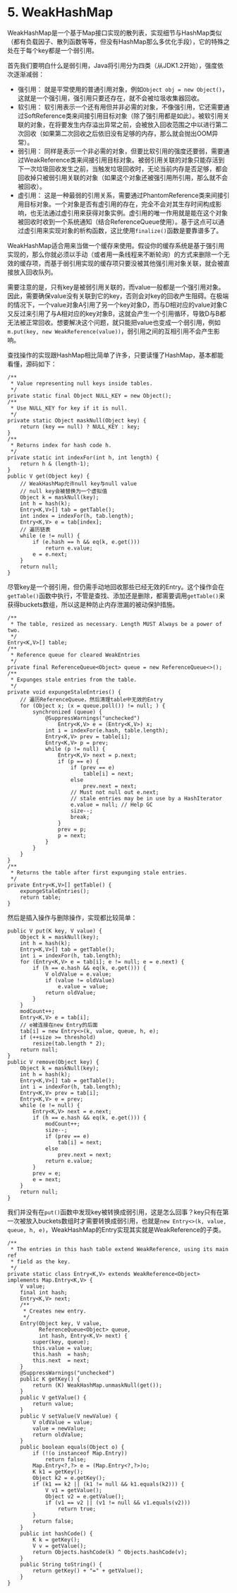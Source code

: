# 5. WeakHashMap

WeakHashMap是一个基于Map接口实现的散列表，实现细节与HashMap类似（都有负载因子、散列函数等等，但没有HashMap那么多优化手段），它的特殊之处在于每个key都是一个弱引用。

首先我们要明白什么是弱引用，Java将引用分为四类（从JDK1.2开始），强度依次逐渐减弱：

* 强引用： 就是平常使用的普通引用对象，例如`Object obj = new Object()`，这就是一个强引用，强引用只要还存在，就不会被垃圾收集器回收。
* 软引用： 软引用表示一个还有用但并非必需的对象，不像强引用，它还需要通过SoftReference类来间接引用目标对象（除了强引用都是如此）。被软引用关联的对象，在将要发生内存溢出异常之前，会被放入回收范围之中以进行第二次回收（如果第二次回收之后依旧没有足够的内存，那么就会抛出OOM异常）。
* 弱引用： 同样是表示一个非必需的对象，但要比软引用的强度还要弱，需要通过WeakReference类来间接引用目标对象。被弱引用关联的对象只能存活到下一次垃圾回收发生之前，当触发垃圾回收时，无论当前内存是否足够，都会回收掉只被弱引用关联的对象（如果这个对象还被强引用所引用，那么就不会被回收）。
* 虚引用： 这是一种最弱的引用关系，需要通过PhantomReference类来间接引用目标对象。一个对象是否有虚引用的存在，完全不会对其生存时间构成影响，也无法通过虚引用来获得对象实例。虚引用的唯一作用就是能在这个对象被回收时收到一个系统通知（结合ReferenceQueue使用）。基于这点可以通过虚引用来实现对象的析构函数，这比使用`finalize()`函数是要靠谱多了。

WeakHashMap适合用来当做一个缓存来使用。假设你的缓存系统是基于强引用实现的，那么你就必须以手动（或者用一条线程来不断轮询）的方式来删除一个无效的缓存项，而基于弱引用实现的缓存项只要没被其他强引用对象关联，就会被直接放入回收队列。

需要注意的是，只有key是被弱引用关联的，而value一般都是一个强引用对象。因此，需要确保value没有关联到它的key，否则会对key的回收产生阻碍。在极端的情况下，一个value对象A引用了另一个key对象D，而与D相对应的value对象C又反过来引用了与A相对应的key对象B，这就会产生一个引用循环，导致D与B都无法被正常回收。想要解决这个问题，就只能把value也变成一个弱引用，例如`m.put(key, new WeakReference(value))`，弱引用之间的互相引用不会产生影响。

查找操作的实现跟HashMap相比简单了许多，只要读懂了HashMap，基本都能看懂，源码如下：

```text
/**
 * Value representing null keys inside tables.
 */
private static final Object NULL_KEY = new Object();
/**
 * Use NULL_KEY for key if it is null.
 */
private static Object maskNull(Object key) {
    return (key == null) ? NULL_KEY : key;
}
/**
 * Returns index for hash code h.
 */
private static int indexFor(int h, int length) {
    return h & (length-1);
}
public V get(Object key) {
    // WeakHashMap允许null key与null value
    // null key会被替换为一个虚拟值
    Object k = maskNull(key); 
    int h = hash(k);
    Entry<K,V>[] tab = getTable();
    int index = indexFor(h, tab.length);
    Entry<K,V> e = tab[index];
    // 遍历链表
    while (e != null) {
        if (e.hash == h && eq(k, e.get()))
            return e.value;
        e = e.next;
    }
    return null;
}
```

 尽管key是一个弱引用，但仍需手动地回收那些已经无效的Entry。这个操作会在`getTable()`函数中执行，不管是查找、添加还是删除，都需要调用`getTable()`来获得buckets数组，所以这是种防止内存泄漏的被动保护措施。

```text
/**
 * The table, resized as necessary. Length MUST Always be a power of two.
 */
Entry<K,V>[] table;
/**
 * Reference queue for cleared WeakEntries
 */
private final ReferenceQueue<Object> queue = new ReferenceQueue<>();
/**
 * Expunges stale entries from the table.
 */
private void expungeStaleEntries() {
    // 遍历ReferenceQueue，然后清理table中无效的Entry
    for (Object x; (x = queue.poll()) != null; ) {
        synchronized (queue) {
            @SuppressWarnings("unchecked")
                Entry<K,V> e = (Entry<K,V>) x;
            int i = indexFor(e.hash, table.length);
            Entry<K,V> prev = table[i];
            Entry<K,V> p = prev;
            while (p != null) {
                Entry<K,V> next = p.next;
                if (p == e) {
                    if (prev == e)
                        table[i] = next;
                    else
                        prev.next = next;
                    // Must not null out e.next;
                    // stale entries may be in use by a HashIterator
                    e.value = null; // Help GC
                    size--;
                    break;
                }
                prev = p;
                p = next;
            }
        }
    }
}
/**
 * Returns the table after first expunging stale entries.
 */
private Entry<K,V>[] getTable() {
    expungeStaleEntries();
    return table;
}
```

 然后是插入操作与删除操作，实现都比较简单：

```text
public V put(K key, V value) {
    Object k = maskNull(key);
    int h = hash(k);
    Entry<K,V>[] tab = getTable();
    int i = indexFor(h, tab.length);
    for (Entry<K,V> e = tab[i]; e != null; e = e.next) {
        if (h == e.hash && eq(k, e.get())) {
            V oldValue = e.value;
            if (value != oldValue)
                e.value = value;
            return oldValue;
        }
    }
    modCount++;
    Entry<K,V> e = tab[i];
    // e被连接在new Entry的后面
    tab[i] = new Entry<>(k, value, queue, h, e);
    if (++size >= threshold)
        resize(tab.length * 2);
    return null;
}
public V remove(Object key) {
    Object k = maskNull(key);
    int h = hash(k);
    Entry<K,V>[] tab = getTable();
    int i = indexFor(h, tab.length);
    Entry<K,V> prev = tab[i];
    Entry<K,V> e = prev;
    while (e != null) {
        Entry<K,V> next = e.next;
        if (h == e.hash && eq(k, e.get())) {
            modCount++;
            size--;
            if (prev == e)
                tab[i] = next;
            else
                prev.next = next;
            return e.value;
        }
        prev = e;
        e = next;
    }
    return null;
}
```

 我们并没有在`put()`函数中发现key被转换成弱引用，这是怎么回事？key只有在第一次被放入buckets数组时才需要转换成弱引用，也就是`new Entry<>(k, value, queue, h, e)`，WeakHashMap的Entry实现其实就是WeakReference的子类。

```text
/**
 * The entries in this hash table extend WeakReference, using its main ref
 * field as the key.
 */
private static class Entry<K,V> extends WeakReference<Object> implements Map.Entry<K,V> {
    V value;
    final int hash;
    Entry<K,V> next;
    /**
     * Creates new entry.
     */
    Entry(Object key, V value,
          ReferenceQueue<Object> queue,
          int hash, Entry<K,V> next) {
        super(key, queue);
        this.value = value;
        this.hash  = hash;
        this.next  = next;
    }
    @SuppressWarnings("unchecked")
    public K getKey() {
        return (K) WeakHashMap.unmaskNull(get());
    }
    public V getValue() {
        return value;
    }
    public V setValue(V newValue) {
        V oldValue = value;
        value = newValue;
        return oldValue;
    }
    public boolean equals(Object o) {
        if (!(o instanceof Map.Entry))
            return false;
        Map.Entry<?,?> e = (Map.Entry<?,?>)o;
        K k1 = getKey();
        Object k2 = e.getKey();
        if (k1 == k2 || (k1 != null && k1.equals(k2))) {
            V v1 = getValue();
            Object v2 = e.getValue();
            if (v1 == v2 || (v1 != null && v1.equals(v2)))
                return true;
        }
        return false;
    }
    public int hashCode() {
        K k = getKey();
        V v = getValue();
        return Objects.hashCode(k) ^ Objects.hashCode(v);
    }
    public String toString() {
        return getKey() + "=" + getValue();
    }
}
```

